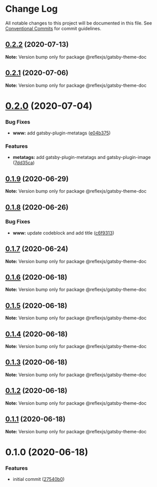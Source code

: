# Change Log

All notable changes to this project will be documented in this file.
See [Conventional Commits](https://conventionalcommits.org) for commit guidelines.

## [0.2.2](https://github.com/reflexjs/reflex/compare/@reflexjs/gatsby-theme-doc@0.2.1...@reflexjs/gatsby-theme-doc@0.2.2) (2020-07-13)

**Note:** Version bump only for package @reflexjs/gatsby-theme-doc





## [0.2.1](https://github.com/reflexjs/reflex/compare/@reflexjs/gatsby-theme-doc@0.2.0...@reflexjs/gatsby-theme-doc@0.2.1) (2020-07-06)

**Note:** Version bump only for package @reflexjs/gatsby-theme-doc





# [0.2.0](https://github.com/reflexjs/reflex/compare/@reflexjs/gatsby-theme-doc@0.1.9...@reflexjs/gatsby-theme-doc@0.2.0) (2020-07-04)


### Bug Fixes

* **www:** add gatsby-plugin-metatags ([e04b375](https://github.com/reflexjs/reflex/commit/e04b3752dcae505d6c25628a54d503bfc7c4ae18))


### Features

* **metatags:** add gatsby-plugin-metatags and gatsby-plugin-image ([7dd35ca](https://github.com/reflexjs/reflex/commit/7dd35ca5a88f686f11a0f3772d4eaaa640842ba9))





## [0.1.9](https://github.com/reflexjs/reflex/compare/@reflexjs/gatsby-theme-doc@0.1.8...@reflexjs/gatsby-theme-doc@0.1.9) (2020-06-29)

**Note:** Version bump only for package @reflexjs/gatsby-theme-doc





## [0.1.8](https://github.com/reflexjs/reflex/compare/@reflexjs/gatsby-theme-doc@0.1.7...@reflexjs/gatsby-theme-doc@0.1.8) (2020-06-26)


### Bug Fixes

* **www:** update codeblock and add title ([c6f9313](https://github.com/reflexjs/reflex/commit/c6f93138337bf4dbec57d5f1d1131538c90ec303))





## [0.1.7](https://github.com/reflexjs/reflex/compare/@reflexjs/gatsby-theme-doc@0.1.6...@reflexjs/gatsby-theme-doc@0.1.7) (2020-06-24)

**Note:** Version bump only for package @reflexjs/gatsby-theme-doc





## [0.1.6](https://github.com/reflexjs/reflex/compare/@reflexjs/gatsby-theme-doc@0.1.5...@reflexjs/gatsby-theme-doc@0.1.6) (2020-06-18)

**Note:** Version bump only for package @reflexjs/gatsby-theme-doc





## [0.1.5](https://github.com/reflexjs/reflex/compare/@reflexjs/gatsby-theme-doc@0.1.4...@reflexjs/gatsby-theme-doc@0.1.5) (2020-06-18)

**Note:** Version bump only for package @reflexjs/gatsby-theme-doc





## [0.1.4](https://github.com/reflexjs/reflex/compare/@reflexjs/gatsby-theme-doc@0.1.3...@reflexjs/gatsby-theme-doc@0.1.4) (2020-06-18)

**Note:** Version bump only for package @reflexjs/gatsby-theme-doc





## [0.1.3](https://github.com/reflexjs/reflex/compare/@reflexjs/gatsby-theme-doc@0.1.2...@reflexjs/gatsby-theme-doc@0.1.3) (2020-06-18)

**Note:** Version bump only for package @reflexjs/gatsby-theme-doc





## [0.1.2](https://github.com/reflexjs/reflex/compare/@reflexjs/gatsby-theme-doc@0.1.1...@reflexjs/gatsby-theme-doc@0.1.2) (2020-06-18)

**Note:** Version bump only for package @reflexjs/gatsby-theme-doc





## [0.1.1](https://github.com/reflexjs/reflex/compare/@reflexjs/gatsby-theme-doc@0.1.0...@reflexjs/gatsby-theme-doc@0.1.1) (2020-06-18)

**Note:** Version bump only for package @reflexjs/gatsby-theme-doc





# 0.1.0 (2020-06-18)


### Features

* initial commit ([27540b0](https://github.com/reflexjs/reflex/commit/27540b022a849212a21894b05df928e5e6b19456))
